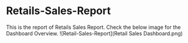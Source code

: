 # Retails-Sales-Report
This is the report of Retails Sales Report.
Check the below image for the Dashboard Overview.
![Retail-Sales-Report](Retail Sales Dashboard.png)
